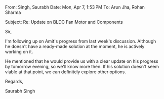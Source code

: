 From: Singh, Saurabh
Date: Mon, Apr 7, 1:53 PM
To: Arun Jha, Rohan Sharma

Subject: Re: Update on BLDC Fan Motor and Components

Sir,

I'm following up on Amit's progress from last week's discussion. Although he doesn't have a ready-made solution at the moment, he is actively working on it.

He mentioned that he would provide us with a clear update on his progress by tomorrow evening, so we'll know more then. If his solution doesn't seem viable at that point, we can definitely explore other options.


Regards,

Saurabh Singh